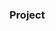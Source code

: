 ### Project


















































































































         









        





 































